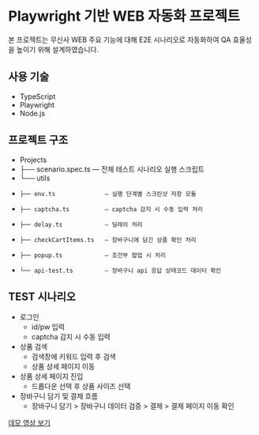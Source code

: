 # Playwright 기반 WEB 자동화 프로젝트
본 프로젝트는 무신사 WEB 주요 기능에 대해 E2E 시나리오로 자동화하여 QA 효율성을 높이기 위해 설계하였습니다.


## 사용 기술
- TypeScript
- Playwright
- Node.js


## 프로젝트 구조
- Projects
- ├── scenario.spec.ts  — 전체 테스트 시나리오 실행 스크립트
- └── utils
-     ├── env.ts              — 실행 단계별 스크린샷 저장 모듈
-     ├── captcha.ts          — captcha 감지 시 수동 입력 처리
-     ├── delay.ts            — 딜레이 처리
-     ├── checkCartItems.ts   — 장바구니에 담긴 상품 확인 처리
-     ├── popup.ts            — 조건부 팝업 시 처리
-     └── api-test.ts         — 장바구니 api 응답 상태코드 데이터 확인

## TEST 시나리오
- 로그인
    - id/pw 입력
    - captcha 감지 시 수동 입력
- 상품 검색
    - 검색창에 키워드 입력 후 검색
    - 상품 상세 페이지 이동
- 상품 상세 페이지 진입
    - 드롭다운 선택 후 상품 사이즈 선택
- 장바구니 담기 및 결제 흐름
    - 장바구니 담기 > 장바구니 데이터 검증 > 결제 > 결제 페이지 이동 확인
  


[데모 영상 보기](https://www.youtube.com/watch?v=hWxF9gyGtIc&feature=youtu.be)